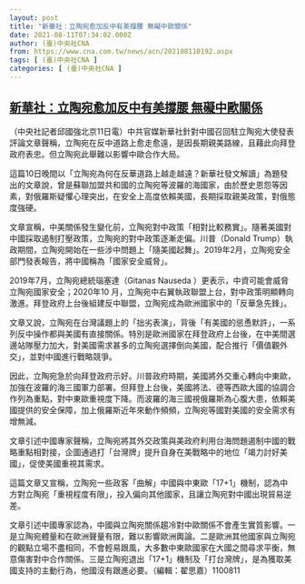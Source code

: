 ```yaml
---
layout: post
title: "新華社：立陶宛愈加反中有美撐腰 無礙中歐關係"
date: 2021-08-11T07:34:02.000Z
author: (臺)中央社CNA
from: https://www.cna.com.tw/news/acn/202108110192.aspx
tags: [ (臺)中央社CNA ]
categories: [ (臺)中央社CNA ]
---
```

<!--1628667242000-->
[新華社：立陶宛愈加反中有美撐腰 無礙中歐關係](https://www.cna.com.tw/news/acn/202108110192.aspx)
------

<div>
<div></div><div class="paragraph"><p>（中央社記者邱國強北京11日電）中共官媒新華社針對中國召回駐立陶宛大使發表評論文章聲稱，立陶宛在反中道路上愈走愈遠，是因長期親美路線，且藉此向拜登政府表忠。但立陶宛此舉難以影響中歐合作大局。</p><p>這篇10日晚間以「立陶宛為何在反華道路上越走越遠？新華社發文解讀」為題發出的文章說，曾是蘇聯加盟共和國的立陶宛等波羅的海國家，由於歷史恩怨等因素，對俄羅斯疑懼心理突出，在安全上高度依賴美國，長期採取親美政策，對俄態度強硬。</p><p>文章宣稱，中美關係發生變化前，立陶宛對中政策「相對比較務實」。隨著美國對中國採取遏制打壓政策，立陶宛的對中政策逐漸走偏。川普（Donald Trump）執政期間，立陶宛開始在一些涉中問題上「隨美國起舞」。2019年2月，立陶宛安全部門發表報告，將中國稱為「國家安全威脅」。</p><p>2019年7月，立陶宛總統瑙塞達（Gitanas Nauseda ）更表示，中資可能會威脅立陶宛國家安全；2020年10 月，立陶宛中右翼執政聯盟上台，對中政策明顯轉向激進。拜登政府上台後組建反中聯盟，立陶宛成為歐洲國家中的「反華急先鋒」。</p><p>文章又說，立陶宛在台灣議題上的「拙劣表演」，背後「有美國的慫恿默許」，一系列反中操作都與美國有直接關係。特別是歐洲國家在拜登政府上台後，在中美間選邊站隊壓力加大，對美國需求甚多的立陶宛選擇倒向美國，配合推行「價值觀外交」，並對中國進行戰略競爭。</p><p>因此，立陶宛急於向拜登政府示好。川普政府時期，美國將外交重心轉向中東歐，加強在波羅的海三國軍力部署。但拜登上台後，美國將法、德等西歐大國的協調合作列為重點，對中東歐重視度下降。而波羅的海三國視俄羅斯為心腹大患，依賴美國提供的安全保障，加上俄羅斯近年來動作頻頻，立陶宛等國對美國的安全需求有增無減。</p><p>文章引述中國專家聲稱，立陶宛將其外交政策與美政府利用台海問題遏制中國的戰略重點相對接，企圖通過打「台灣牌」提升自身在美戰略中的地位「竭力討好美國」，促使美國重視其需求。</p><p>這篇文章又宣稱，立陶宛一些政客「曲解」中國與中東歐「17+1」機制，認為中方對立陶宛「重視程度有限」，投入偏向其他國家，且讓立陶宛對中國出現貿易逆差。</p><p>文章引述中國專家認為，中國與立陶宛關係趨冷對中歐關係不會產生實質影響。一是立陶宛體量和在歐洲聲量有限，難以影響歐洲輿論。二是歐洲其他國家與立陶宛的觀點立場不盡相同，不會輕易跟風，大多數中東歐國家在大國之間尋求平衡，無意傷害對中合作關係。三是立陶宛退出「17+1」機制及「打台灣牌」，是為獲取美國支持的主動行為，他國沒有跟進必要。（編輯：翟思嘉）1100811</p></div>
</div>
